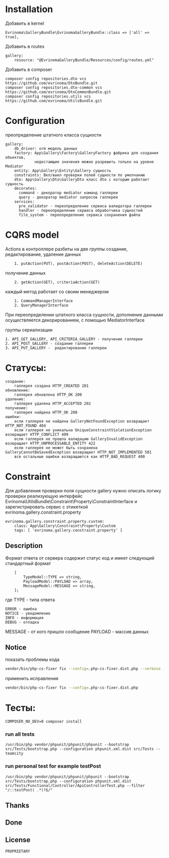 # Installation

Добавить в kernel

    Evrinoma\GalleryBundle\EvrinomaGalleryBundle::class => ['all' => true],

Добавить в routes

    gallery:
        resource: "@EvrinomaGalleryBundle/Resources/config/routes.yml"

Добавить в composer

    composer config repositories.dto vcs https://github.com/evrinoma/DtoBundle.git
    composer config repositories.dto-common vcs https://github.com/evrinoma/DtoCommonBundle.git
    composer config repositories.utils vcs https://github.com/evrinoma/UtilsBundle.git

# Configuration

преопределение штатного класса сущности

    gallery:
        db_driver: orm модель данных
        factory: App\Gallery\Factory\GalleryFactory фабрика для создания объектов,
                 недостающие значения можно разрешить только на уровне Mediator
        entity: App\Gallery\Entity\Gallery сущность
        constraints: Вкл/выкл проверки полей сущности по умолчанию 
        dto: App\Gallery\Dto\GalleryDto класс dto с которым работает сущность
        decorates:
          command - декоратор mediator команд галлереи
          query - декоратор mediator запросов галлереи
        services:
          pre_validator - переопределение сервиса валидатора галлереи
          handler - переопределение сервиса обработчика сущностей
          file_system - переопределение сервиса сохранения файла

# CQRS model

Actions в контроллере разбиты на две группы
создание, редактирование, удаление данных

        1. putAction(PUT), postAction(POST), deleteAction(DELETE)
получение данных

        2. getAction(GET), criteriaAction(GET)

каждый метод работает со своим менеджером

        1. CommandManagerInterface
        2. QueryManagerInterface

При переопределении штатного класса сущности, дополнение данными осуществляется декорированием, с помощью MediatorInterface


группы  сериализации

    1. API_GET_GALLERY, API_CRITERIA_GALLERY - получение галлереи
    2. API_POST_GALLERY - создание галлереи
    3. API_PUT_GALLERY -  редактирование галлереи

# Статусы:

    создание:
        галлерея создана HTTP_CREATED 201
    обновление:
        галлерея обновлена HTTP_OK 200
    удаление:
        галлерея удалена HTTP_ACCEPTED 202
    получение:
        галлерея найдена HTTP_OK 200
    ошибки:
        если галлерея не найдена GalleryNotFoundException возвращает HTTP_NOT_FOUND 404
        если галлерея не уникальна UniqueConstraintViolationException возвращает HTTP_CONFLICT 409
        если галлерея не прошла валидацию GalleryInvalidException возвращает HTTP_UNPROCESSABLE_ENTITY 422
        если галлерея не может быть сохранена GalleryCannotBeSavedException возвращает HTTP_NOT_IMPLEMENTED 501
        все остальные ошибки возвращаются как HTTP_BAD_REQUEST 400

# Constraint

Для добавления проверки поля сущности gallery нужно описать логику проверки реализующую интерфейс Evrinoma\UtilsBundle\Constraint\Property\ConstraintInterface и зарегистрировать сервис с этикеткой evrinoma.gallery.constraint.property

    evrinoma.gallery.constraint.property.custom:
        class: App\Gallery\Constraint\Property\Custom
        tags: [ 'evrinoma.gallery.constraint.property' ]

## Description
Формат ответа от сервера содержит статус код и имеет следующий стандартный формат
```text
    [
        TypeModel::TYPE => string,
        PayloadModel::PAYLOAD => array,
        MessageModel::MESSAGE => string,
    ];
```
где
TYPE - типа ответа

    ERROR - ошибка
    NOTICE - уведомление
    INFO - информация
    DEBUG - отладка

MESSAGE - от кого пришло сообщение
PAYLOAD - массив данных

## Notice

показать проблемы кода

```bash
vendor/bin/php-cs-fixer fix --config=.php-cs-fixer.dist.php --verbose --diff --dry-run
```

применить исправления

```bash
vendor/bin/php-cs-fixer fix --config=.php-cs-fixer.dist.php
```

# Тесты:

    COMPOSER_NO_DEV=0 composer install

### run all tests

    /usr/bin/php vendor/phpunit/phpunit/phpunit --bootstrap src/Tests/bootstrap.php --configuration phpunit.xml.dist src/Tests --teamcity

### run personal test for example testPost

    /usr/bin/php vendor/phpunit/phpunit/phpunit --bootstrap src/Tests/bootstrap.php --configuration phpunit.xml.dist src/Tests/Functional/Controller/ApiControllerTest.php --filter "/::testPost( .*)?$/" 

## Thanks

## Done

## License
    PROPRIETARY
   
